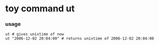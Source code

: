 # toy command ut

### usage

```
ut # gives unixtime of now
ut "2006-12-02 20:04:00" # returns unixtime of 2006-12-02 20:04:00
```
